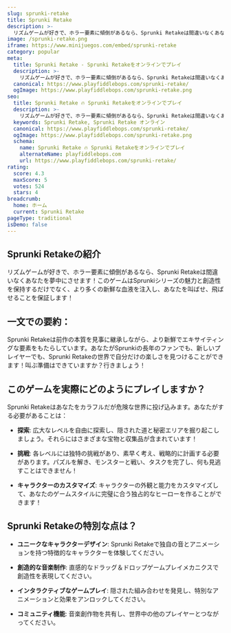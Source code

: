 ```yaml
---
slug: sprunki-retake
title: Sprunki Retake
description: >-
  リズムゲームが好きで、ホラー要素に傾倒があるなら、Sprunki Retakeは間違いなくあなたを夢中にさせます！
image: /sprunki-retake.png
iframe: https://www.minijuegos.com/embed/sprunki-retake
category: popular
meta:
  title: Sprunki Retake - Sprunki Retakeをオンラインでプレイ
  description: >-
    リズムゲームが好きで、ホラー要素に傾倒があるなら、Sprunki Retakeは間違いなくあなたを夢中にさせます！
  canonical: https://www.playfiddlebops.com/sprunki-retake/
  ogImage: https://www.playfiddlebops.com/sprunki-retake.png
seo:
  title: Sprunki Retake 🔥 Sprunki Retakeをオンラインでプレイ
  description: >-
    リズムゲームが好きで、ホラー要素に傾倒があるなら、Sprunki Retakeは間違いなくあなたを夢中にさせます！
  keywords: Sprunki Retake, Sprunki Retake オンライン
  canonical: https://www.playfiddlebops.com/sprunki-retake/
  ogImage: https://www.playfiddlebops.com/sprunki-retake.png
  schema:
    name: Sprunki Retake 🔥 Sprunki Retakeをオンラインでプレイ
    alternateName: playfiddlebops.com
    url: https://www.playfiddlebops.com/sprunki-retake/
rating:
  score: 4.3
  maxScore: 5
  votes: 524
  stars: 4
breadcrumb:
  home: ホーム
  current: Sprunki Retake
pageType: traditional
isDemo: false
---
```


## Sprunki Retakeの紹介

リズムゲームが好きで、ホラー要素に傾倒があるなら、Sprunki Retakeは間違いなくあなたを夢中にさせます！このゲームはSprunkiシリーズの魅力と創造性を保持するだけでなく、より多くの新鮮な血液を注入し、あなたを叫ばせ、飛ばせることを保証します！

## 一文での要約：

Sprunki Retakeは前作の本質を見事に継承しながら、より新鮮でエキサイティングな要素をもたらしています。あなたがSprunkiの長年のファンでも、新しいプレイヤーでも、Sprunki Retakeの世界で自分だけの楽しさを見つけることができます！叫ぶ準備はできていますか？行きましょう！

## このゲームを実際にどのようにプレイしますか？

Sprunki Retakeはあなたをカラフルだが危険な世界に投げ込みます。あなたがする必要があることは：

- **探索**: 広大なレベルを自由に探索し、隠された道と秘密エリアを掘り起こしましょう。それらにはさまざまな宝物と収集品が含まれています！

- **挑戦**: 各レベルには独特の挑戦があり、素早く考え、戦略的に計画する必要があります。パズルを解き、モンスターと戦い、タスクを完了し、何も見逃すことはできません！

- **キャラクターのカスタマイズ**: キャラクターの外観と能力をカスタマイズして、あなたのゲームスタイルに完璧に合う独占的なヒーローを作ることができます！

## Sprunki Retakeの特別な点は？

- **ユニークなキャラクターデザイン**: Sprunki Retakeで独自の音とアニメーションを持つ特徴的なキャラクターを体験してください。

- **創造的な音楽制作**: 直感的なドラッグ＆ドロップゲームプレイメカニクスで創造性を表現してください。

- **インタラクティブなゲームプレイ**: 隠された組み合わせを発見し、特別なアニメーションと効果をアンロックしてください。

- **コミュニティ機能**: 音楽創作物を共有し、世界中の他のプレイヤーとつながってください。